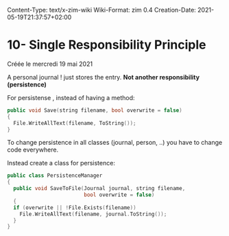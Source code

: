 Content-Type: text/x-zim-wiki
Wiki-Format: zim 0.4
Creation-Date: 2021-05-19T21:37:57+02:00

# 10- Single Responsibility Principle
Créée le mercredi 19 mai 2021

A personal journal ! just stores the entry. **Not another responsibility (persistence)** 

For persistense , instead of having a method:

```cpp
public void Save(string filename, bool overwrite = false)
{
  File.WriteAllText(filename, ToString());
}
```

To change persistence in all classes (journal, person, ..) you have to change code everywhere. 

Instead create a class for persistence:

```cpp
public class PersistenceManager
{
  public void SaveToFile(Journal journal, string filename,
                         bool overwrite = false)
  {
  if (overwrite || !File.Exists(filename))
    File.WriteAllText(filename, journal.ToString());
  }
}
```
